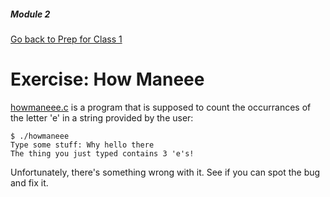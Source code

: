 ##### Module 2
[Go back to Prep for Class 1](../../class1-prep#scope) 

# Exercise: How Maneee

[howmaneee.c](howmaneee.c) is a program that is supposed to count the occurrances of the letter 'e'
in a string provided by the user:
```
$ ./howmaneee
Type some stuff: Why hello there
The thing you just typed contains 3 'e's!
```

Unfortunately, there's something wrong with it. See if you can spot the bug and fix it.
